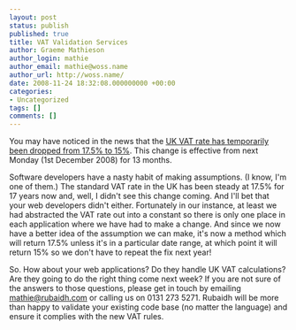 ```yaml
---
layout: post
status: publish
published: true
title: VAT Validation Services
author: Graeme Mathieson
author_login: mathie
author_email: mathie@woss.name
author_url: http://woss.name/
date: 2008-11-24 18:32:08.000000000 +00:00
categories:
- Uncategorized
tags: []
comments: []
---
```

You may have noticed in the news that the [UK VAT rate has temporarily been dropped from 17.5% to 15%](http://news.bbc.co.uk/1/hi/uk_politics/7745340.stm).  This change is effective from next Monday (1st December 2008) for 13 months.

Software developers have a nasty habit of making assumptions.  (I know, I'm one of them.)  The standard VAT rate in the UK has been steady at 17.5% for  17 years now and, well, I didn't see this change coming.  And I'll bet that your web developers didn't either.  Fortunately in our instance, at least we had abstracted the VAT rate out into a constant so there is only one place in each application where we have had to make a change.  And since we now have a better idea of the assumption we can make, it's now a method which will return 17.5% unless it's in a particular date range, at which point it will return 15% so we don't have to repeat the fix next year!

So.  How about your web applications?  Do they handle UK VAT calculations?  Are they going to do the right thing come next week?  If you are not sure of the answers to those questions, please get in touch by emailing <mathie@rubaidh.com> or calling us on 0131 273 5271.  Rubaidh will be more than happy to validate your existing code base (no matter the language) and ensure it complies with the new VAT rules.
